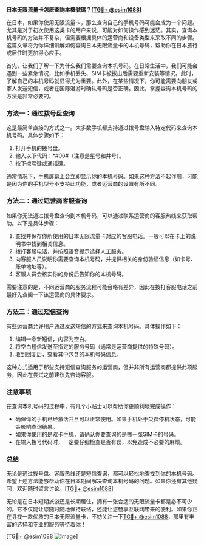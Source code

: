 **日本无限流量卡怎麽查詢本機號碼？[[TG💪+ @esim1088](https://t.me/s/esim1088)]**

在日本，如果你使用无限流量卡，那么查询自己的手机号码可能会成为一个问题。尤其是对于初次使用这类卡的用户来说，可能对如何操作感到迷茫。其实，查询本机号码的方法并不复杂，但需要根据具体的运营商和设备类型来采取不同的步骤。这篇文章将为你详细讲解如何查询日本无限流量卡的本机号码，帮助你在日本旅行或居住时更加得心应手。

首先，让我们了解一下为什么我们需要查询本机号码。在日常生活中，我们可能会遇到一些紧急情况，比如手机丢失、SIM卡被拔出后需要重新安装等情况。此时，了解自己的本机号码就显得尤为重要。此外，在某些情况下，你可能需要向朋友或家人发送短信，或者在国际漫游时确认号码是否正确。因此，掌握查询本机号码的方法是非常必要的。

### 方法一：通过拨号盘查询

这是最简单直接的方式之一。大多数手机都支持通过拨号盘输入特定代码来查询本机号码。具体步骤如下：

1. 打开手机的拨号盘。
2. 输入以下代码：\*#06#（注意是星号和井号）。
3. 按下拨号键或通话键。

通常情况下，手机屏幕上会立即显示你的本机号码。如果这种方法不起作用，可能是因为你的手机型号不支持此功能，或者运营商的设置有所不同。

### 方法二：通过运营商客服查询

如果你无法通过拨号盘查询到本机号码，可以通过联系运营商的客服热线来获取帮助。以下是具体步骤：

1. 查找并保存你所使用的日本无限流量卡对应的客服电话。一般可以在卡上的说明书中找到相关信息。
2. 拨打客服电话，并按照语音提示选择人工服务。
3. 向客服人员说明你需要查询本机号码，并提供相关的身份验证信息（如卡号、账单地址等）。
4. 客服人员会核实你的身份后告知你的本机号码。

需要注意的是，不同运营商的服务流程可能会略有差异，因此在拨打客服电话之前最好先查阅一下该运营商的具体要求。

### 方法三：通过短信查询

有些运营商允许用户通过发送短信的方式来查询本机号码。具体操作如下：

1. 编辑一条新短信，内容为空白。
2. 将空白短信发送至指定的服务号码（通常是运营商提供的特殊号码）。
3. 收到回复后，查看其中包含的本机号码信息。

这种方式适用于那些支持短信查询服务的运营商，但并非所有运营商都提供此项服务，因此在尝试之前建议先咨询客服。

### 注意事项

在查询本机号码的过程中，有几个小贴士可以帮助你更顺利地完成操作：

- 确保你的手机已经激活并且可以正常使用。如果手机处于欠费停机状态，可能会影响查询结果。
- 如果你使用的是双卡手机，请确认你要查询的是哪一张SIM卡的号码。
- 在输入拨号代码时，一定要仔细检查是否有误，以免造成不必要的麻烦。

### 总结

无论是通过拨号盘、客服热线还是短信查询，都可以轻松地查找到你的本机号码。希望上述方法能够帮助你在日本期间解决查询本机号码的问题。如果你还有其他疑问，欢迎随时留言讨论。[[TG💪+ @esim1088](https://t.me/s/esim1088)]

无论是在日本短期旅游还是长期居住，拥有一张合适的无限流量卡都是必不可少的。它不仅能让您随时随地保持联络，还能让您畅享互联网带来的便利。如果你正在寻找一款优质的日本无限流量卡，不妨关注一下[TG💪+ @esim1088](https://t.me/s/esim1088)，那里有丰富的选择和专业的服务等待着你！

[[TG💪+ @esim1088](https://t.me/s/esim1088) ![Image](https://i.postimg.cc/4NQfJmqS/Snipaste-2025-05-13-00-14-12.png)]